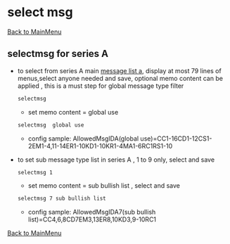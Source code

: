 
# select msg 
[Back to MainMenu](/docs/helpmain.md)

## selectmsg for series A 
   * to select from series A main [message list a](/docs/help/MsgList.md), display at most 79 lines of menus,select anyone needed and save, optional memo content can be applied , this is a must step for global message type filter
     ~~~bash
     selectmsg      
     ~~~
     
     - set memo content = global use
     ~~~bash
     selectmsg  global use    
     ~~~
     - config sample: AllowedMsgIDA(global use)=CC1-16CD1-12CS1-2EM1-4,11-14ER1-10KD1-10KR1-4MA1-6RC1RS1-10
          
   * to set sub message type list in series A , 1 to 9 only, select and save
     ~~~bash
     selectmsg 1
     ~~~
   
     - set memo content = sub bullish list , select and save
     ~~~bash
     selectmsg 7 sub bullish list
     ~~~
     - config sample: AllowedMsgIDA7(sub bullish list)=CC4,6,8CD7EM3,13ER8,10KD3,9-10RC1

  
[Back to MainMenu](/docs/helpmain.md)